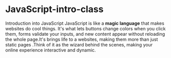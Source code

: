 # JavaScript-intro-class
Introduction into JavaScript 
JavaScript is like a **magic language** that makes websites do cool things. It's what lets buttons change colors when you click them, forms validate your inputs, and new content appear without reloading the whole page.It's brings life to a websites, making them more than just static pages .Think of it as the wizard behind the scenes, making your online experience interactive and dynamic.